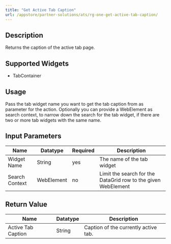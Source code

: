 ```yaml
---
title: "Get Active Tab Caption"
url: /appstore/partner-solutions/ats/rg-one-get-active-tab-caption/
---
```


## Description

Returns the caption of the active tab page.

## Supported Widgets

* TabContainer

## Usage

Pass the tab widget name you want to get the tab caption from as parameter for the action.
Optionally you can provide a WebElement as search context, to narrow down the search for the tab widget, if there are two or more tab widgets with the same name.

## Input Parameters

Name | Datatype | Required | Description
--- | --- | --- | ---
Widget Name | String | yes | The name of the tab widget
Search Context | WebElement | no | Limit the search for the DataGrid row to the given WebElement

## Return Value

Name | Datatype | Description
--- | --- | ---
Active Tab Caption | String | Caption of the currently active tab.
